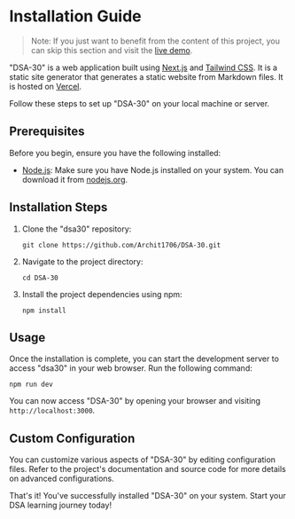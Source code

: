 # Installation Guide

> Note: If you just want to benefit from the content of this project, you can skip this section and visit the [live demo](https://dsa30.vercel.app/).

"DSA-30" is a web application built using [Next.js](https://nextjs.org/) and [Tailwind CSS](https://tailwindcss.com/). It is a static site generator that generates a static website from Markdown files. It is hosted on [Vercel](https://vercel.com/).

Follow these steps to set up "DSA-30" on your local machine or server.

## Prerequisites

Before you begin, ensure you have the following installed:

-   [Node.js](https://nodejs.org/): Make sure you have Node.js installed on your system. You can download it from [nodejs.org](https://nodejs.org/).

## Installation Steps

1. Clone the "dsa30" repository:

    ```shell
    git clone https://github.com/Archit1706/DSA-30.git
    ```

2. Navigate to the project directory:

    ```shell
    cd DSA-30
    ```

3. Install the project dependencies using npm:

    ```shell
    npm install
    ```

## Usage

Once the installation is complete, you can start the development server to access "dsa30" in your web browser. Run the following command:

```shell
npm run dev
```

You can now access "DSA-30" by opening your browser and visiting `http://localhost:3000`.

## Custom Configuration

You can customize various aspects of "DSA-30" by editing configuration files. Refer to the project's documentation and source code for more details on advanced configurations.

That's it! You've successfully installed "DSA-30" on your system. Start your DSA learning journey today!
